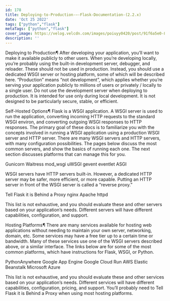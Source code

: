 ```yaml
---
id: 178
title: Deploying-to-Production-—-Flask-Documentation-(2.2.x)
date: 'Oct 25 2022'
tags: ["python","flask"]
metaTags: ["python","flask"]
cover_image: https://velog.velcdn.com/images/poiuyy0420/post/91f6a5e0-8aae-43f5-b2f0-d683d877ff69/flask.png
description: ''
---
```



            
  
Deploying to Production¶
After developing your application, you’ll want to make it available
publicly to other users. When you’re developing locally, you’re probably
using the built-in development server, debugger, and reloader. These
should not be used in production. Instead, you should use a dedicated
WSGI server or hosting platform, some of which will be described here.
“Production” means “not development”, which applies whether you’re
serving your application publicly to millions of users or privately /
locally to a single user. Do not use the development server when
deploying to production. It is intended for use only during local
development. It is not designed to be particularly secure, stable, or
efficient.

Self-Hosted Options¶
Flask is a WSGI application. A WSGI server is used to run the
application, converting incoming HTTP requests to the standard WSGI
environ, and converting outgoing WSGI responses to HTTP responses.
The primary goal of these docs is to familiarize you with the concepts
involved in running a WSGI application using a production WSGI server
and HTTP server. There are many WSGI servers and HTTP servers, with many
configuration possibilities. The pages below discuss the most common
servers, and show the basics of running each one. The next section
discusses platforms that can manage this for you.


Gunicorn
Waitress
mod_wsgi
uWSGI
gevent
eventlet
ASGI


WSGI servers have HTTP servers built-in. However, a dedicated HTTP
server may be safer, more efficient, or more capable. Putting an HTTP
server in front of the WSGI server is called a “reverse proxy.”


Tell Flask it is Behind a Proxy
nginx
Apache httpd


This list is not exhaustive, and you should evaluate these and other
servers based on your application’s needs. Different servers will have
different capabilities, configuration, and support.


Hosting Platforms¶
There are many services available for hosting web applications without
needing to maintain your own server, networking, domain, etc. Some
services may have a free tier up to a certain time or bandwidth. Many of
these services use one of the WSGI servers described above, or a similar
interface. The links below are for some of the most common platforms,
which have instructions for Flask, WSGI, or Python.

PythonAnywhere
Google App Engine
Google Cloud Run
AWS Elastic Beanstalk
Microsoft Azure

This list is not exhaustive, and you should evaluate these and other
services based on your application’s needs. Different services will have
different capabilities, configuration, pricing, and support.
You’ll probably need to Tell Flask it is Behind a Proxy when using most hosting
platforms.




            
          

